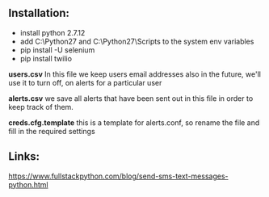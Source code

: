 ## Installation:
* install python 2.7.12
* add C:\Python27 and C:\Python27\Scripts to the system env variables
* pip install -U selenium
* pip install twilio

__users.csv__
In this file we keep users email addresses
also in the future, we'll use it to turn off, on alerts for a particular user

__alerts.csv__
we save all alerts that have been sent out in this file in order to keep
track of them.

__creds.cfg.template__
this is a template for alerts.conf, so rename the file and fill in the required settings

## Links:

https://www.fullstackpython.com/blog/send-sms-text-messages-python.html